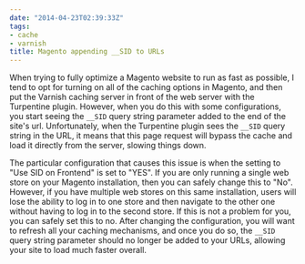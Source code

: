 ```yaml
---
date: "2014-04-23T02:39:33Z"
tags:
- cache
- varnish
title: Magento appending __SID to URLs
---
```


When trying to fully optimize a Magento website to run as fast as possible, I tend to opt for turning on all of the caching options in Magento, and then put the Varnish caching server in front of the web server with the Turpentine plugin. However, when you do this with some configurations, you start seeing the `__SID` query string parameter added to the end of the site's url. Unfortunately, when the Turpentine plugin sees the `__SID` query string in the URL, it means that this page request will bypass the cache and load it directly from the server, slowing things down.

The particular configuration that causes this issue is when the setting to "Use SID on Frontend" is set to "YES". If you are only running a single web store on your Magento installation, then you can safely change this to "No". However, if you have multiple web stores on this same installation, users will lose the ability to log in to one store and then navigate to the other one without having to log in to the second store. If this is not a problem for you, you can safely set this to no. After changing the configuration, you will want to refresh all your caching mechanisms, and once you do so, the `__SID` query string parameter should no longer be added to your URLs, allowing your site to load much faster overall.